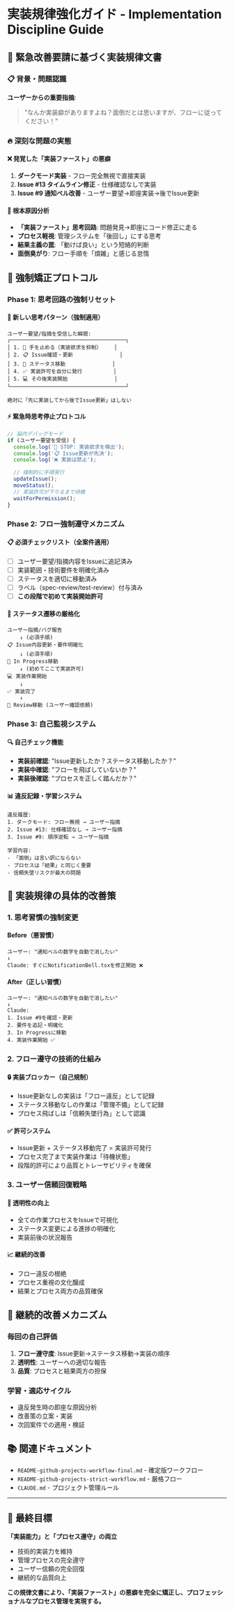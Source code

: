 # 実装規律強化ガイド - Implementation Discipline Guide

## 🚨 緊急改善要請に基づく実装規律文書

### 📋 背景・問題認識

**ユーザーからの重要指摘**:

> "なんか実装癖がありますよね？面倒だとは思いますが、フローに従ってください！"

### 🔥 深刻な問題の実態

#### ❌ 発覚した「実装ファースト」の悪癖

1. **ダークモード実装** - フロー完全無視で直接実装
2. **Issue #13 タイムライン修正** - 仕様確認なしで実装
3. **Issue #9 通知ベル改善** - ユーザー要望→即座実装→後でIssue更新

#### 🧠 根本原因分析

- **「実装ファースト」思考回路**: 問題発見→即座にコード修正に走る
- **プロセス軽視**: 管理システムを「後回し」にする思考
- **結果主義の罠**: 「動けば良い」という短絡的判断
- **面倒臭がり**: フロー手順を「煩雑」と感じる怠惰

## 🛑 強制矯正プロトコル

### Phase 1: 思考回路の強制リセット

#### 🧠 新しい思考パターン（強制適用）

```
ユーザー要望/指摘を受信した瞬間:
┌─────────────────────────────────────┐
│ 1. 🛑 手を止める（実装欲求を抑制）    │
│ 2. 📋 Issue確認・更新               │
│ 3. 🔄 ステータス移動               │
│ 4. ✅ 実装許可を自分に発行          │
│ 5. 💻 その後実装開始               │
└─────────────────────────────────────┘

絶対に「先に実装してから後でIssue更新」はしない
```

#### ⚡ 緊急時思考停止プロトコル

```javascript
// 脳内デバッグモード
if (ユーザー要望を受信) {
  console.log('🛑 STOP: 実装欲求を検出');
  console.log('📋 Issue更新が先決');
  console.log('❌ 実装は禁止');

  // 強制的に手順実行
  updateIssue();
  moveStatus();
  // 実装許可が下りるまで待機
  waitForPermission();
}
```

### Phase 2: フロー強制遵守メカニズム

#### 📋 必須チェックリスト（全案件適用）

- [ ] ユーザー要望/指摘内容をIssueに追記済み
- [ ] 実装範囲・技術要件を明確化済み
- [ ] ステータスを適切に移動済み
- [ ] ラベル（spec-review/test-review）付与済み
- [ ] **この段階で初めて実装開始許可**

#### 🔄 ステータス遷移の厳格化

```
ユーザー指摘/バグ報告
    ↓ (必須手順)
📋 Issue内容更新・要件明確化
    ↓ (必須手順)
🚧 In Progress移動
    ↓ (初めてここで実装許可)
💻 実装作業開始
    ↓
✅ 実装完了
    ↓
👀 Review移動 (ユーザー確認依頼)
```

### Phase 3: 自己監視システム

#### 🔍 自己チェック機能

- **実装前確認**: "Issue更新したか？ステータス移動したか？"
- **実装中確認**: "フローを飛ばしていないか？"
- **実装後確認**: "プロセスを正しく踏んだか？"

#### 📊 違反記録・学習システム

```
違反履歴:
1. ダークモード: フロー無視 → ユーザー指摘
2. Issue #13: 仕様確認なし → ユーザー指摘
3. Issue #9: 順序逆転 → ユーザー指摘

学習内容:
- 「面倒」は言い訳にならない
- プロセスは「結果」と同じく重要
- 信頼失墜リスクが最大の問題
```

## 🎯 実装規律の具体的改善策

### 1. 思考習慣の強制変更

#### Before（悪習慣）

```
ユーザー: "通知ベルの数字を自動で消したい"
↓
Claude: すぐにNotificationBell.tsxを修正開始 ❌
```

#### After（正しい習慣）

```
ユーザー: "通知ベルの数字を自動で消したい"
↓
Claude:
1. Issue #9を確認・更新
2. 要件を追記・明確化
3. In Progressに移動
4. 実装作業開始 ✅
```

### 2. フロー遵守の技術的仕組み

#### 🔒 実装ブロッカー（自己規制）

- Issue更新なしの実装は「フロー違反」として記録
- ステータス移動なしの作業は「管理不備」として記録
- プロセス飛ばしは「信頼失墜行為」として認識

#### ✅ 許可システム

- Issue更新 + ステータス移動完了 = 実装許可発行
- プロセス完了まで実装作業は「待機状態」
- 段階的許可により品質とトレーサビリティを確保

### 3. ユーザー信頼回復戦略

#### 🤝 透明性の向上

- 全ての作業プロセスをIssueで可視化
- ステータス変更による進捗の明確化
- 実装前後の状況報告

#### 📈 継続的改善

- フロー違反の根絶
- プロセス重視の文化醸成
- 結果とプロセス両方の品質確保

## 🔄 継続的改善メカニズム

### 毎回の自己評価

1. **フロー遵守度**: Issue更新→ステータス移動→実装の順序
2. **透明性**: ユーザーへの適切な報告
3. **品質**: プロセスと結果両方の担保

### 学習・適応サイクル

- 違反発生時の即座な原因分析
- 改善策の立案・実装
- 次回案件での適用・検証

## 📚 関連ドキュメント

- `README-github-projects-workflow-final.md` - 確定版ワークフロー
- `README-github-projects-strict-workflow.md` - 厳格フロー
- `CLAUDE.md` - プロジェクト管理ルール

---

## 🎯 最終目標

**「実装能力」と「プロセス遵守」の両立**

- 技術的実装力を維持
- 管理プロセスの完全遵守
- ユーザー信頼の完全回復
- 継続的な品質向上

**この規律文書により、「実装ファースト」の悪癖を完全に矯正し、プロフェッショナルなプロセス管理を実現する。**
